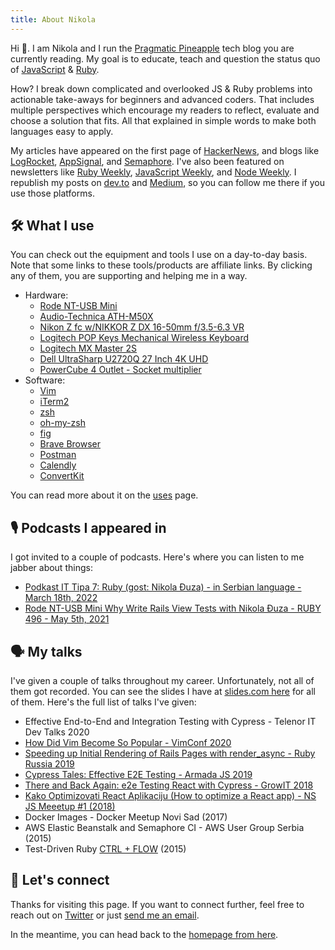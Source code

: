 ```yaml
---
title: About Nikola
---
```


Hi 👋. I am Nikola and I run the [Pragmatic Pineapple](/) tech blog you are currently reading. My goal is to educate, teach and question the status quo of [JavaScript](/tags/java-script) & [Ruby](/tags/ruby).

How? I break down complicated and overlooked JS & Ruby problems into actionable take-aways for beginners and advanced coders. That includes multiple perspectives which encourage my readers to reflect, evaluate and choose a solution that fits. All that explained in simple words to make both languages easy to apply.

My articles have appeared on the first page of [HackerNews](https://news.ycombinator.com/submitted?id=nikolalsvk), and blogs like [LogRocket](https://blog.logrocket.com/author/nikola-duza/), [AppSignal](https://blog.appsignal.com/), and [Semaphore](https://semaphoreci.com/author/nikola). I've also been featured on newsletters like [Ruby Weekly](https://rubyweekly.com/), [JavaScript Weekly](https://javascriptweekly.com/), and [Node Weekly](https://nodeweekly.com/). I republish my posts on [dev.to](https://dev.to/nikolalsvk) and [Medium](https://medium.com/@nikolalsvk), so you can follow me there if you use those platforms.

## 🛠 What I use

You can check out the equipment and tools I use on a day-to-day basis. Note that some links to these tools/products are affiliate links. By clicking any of them, you are supporting and helping me in a way.

- Hardware:
  - [Rode NT-USB Mini](https://amzn.to/35SGBx1)
  - [Audio-Technica ATH-M50X](https://amzn.to/3DJEs3h)
  - [Nikon Z fc w/NIKKOR Z DX 16-50mm f/3.5-6.3 VR](https://amzn.to/3tHDtx0)
  - [Logitech POP Keys Mechanical Wireless Keyboard](https://amzn.to/3CEG7X3)
  - [Logitech MX Master 2S](https://amzn.to/3NkHTlg)
  - [Dell UltraSharp U2720Q 27 Inch 4K UHD](https://amzn.to/34GWhTy)
  - [PowerCube 4 Outlet - Socket multiplier](https://amzn.to/383KkbP)
- Software:
  - [Vim](https://www.vim.org/)
  - [iTerm2](https://iterm2.com/)
  - [zsh](https://www.zsh.org/)
  - [oh-my-zsh](https://ohmyz.sh/)
  - [fig](https://fig.io/)
  - [Brave Browser](https://brave.com/)
  - [Postman](https://www.postman.com/)
  - [Calendly](https://calendly.com/nikolalsvk)
  - [ConvertKit](https://convertkit.com?lmref=EVgZiQ)

You can read more about it on the [uses](/uses) page.

## 🎙 Podcasts I appeared in

I got invited to a couple of podcasts. Here's where you can listen to me jabber about things:

- [Podkast IT Tipa 7: Ruby (gost: Nikola Đuza) - in Serbian language - March 18th, 2022](https://www.youtube.com/watch?v=IS5MeOj4Hc8)
- [Rode NT-USB Mini Why Write Rails View Tests with Nikola Đuza - RUBY 496 - May 5th, 2021](https://rubyrogues.com/518)

## 🗣 My talks

I've given a couple of talks throughout my career. Unfortunately, not all of them got recorded. You can see the slides I have at [slides.com here](https://slides.com/nikolalsvk) for all of them. Here's the full list of talks I've given:

- Effective End-to-End and Integration Testing with Cypress - Telenor IT Dev Talks 2020
- [How Did Vim Become So Popular - VimConf 2020](https://www.youtube.com/watch?v=FVgp0VrNo2w)
- [Speeding up Initial Rendering of Rails Pages with render_async - Ruby Russia 2019](https://www.youtube.com/watch?v=_lCSSaurjYQ)
- [Cypress Tales: Effective E2E Testing - Armada JS 2019](https://www.youtube.com/watch?v=Lc4ArfGpdC8)
- [There and Back Again: e2e Testing React with Cypress - GrowIT 2018](https://www.youtube.com/watch?v=I3WJhutZovw)
- [Kako Optimizovati React Aplikaciju (How to optimize a React app) - NS JS Meeetup #1 (2018)](https://www.youtube.com/watch?v=Sjuh2VpZ_s4)
- Docker Images - Docker Meetup Novi Sad (2017)
- AWS Elastic Beanstalk and Semaphore CI - AWS User Group Serbia (2015)
- Test-Driven Ruby [CTRL + FLOW](http://renderedtext.com/ctrlflow/) (2015)

## 🤝 Let's connect

Thanks for visiting this page. If you want to connect further, feel free to reach out on [Twitter](https://twitter.com/nikolalsvk) or just [send me an email](mailto:nikola@pragmaticpineapple.com).

In the meantime, you can head back to the [homepage from here](/).
